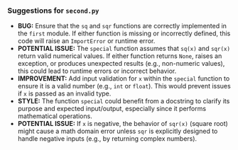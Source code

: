 ### Suggestions for `second.py`

- **BUG:** Ensure that the `sq` and `sqr` functions are correctly implemented in the `first` module. If either function is missing or incorrectly defined, this code will raise an `ImportError` or runtime error.
- **POTENTIAL ISSUE:** The `special` function assumes that `sq(x)` and `sqr(x)` return valid numerical values. If either function returns `None`, raises an exception, or produces unexpected results (e.g., non-numeric values), this could lead to runtime errors or incorrect behavior.
- **IMPROVEMENT:** Add input validation for `x` within the `special` function to ensure it is a valid number (e.g., `int` or `float`). This would prevent issues if `x` is passed as an invalid type.
- **STYLE:** The function `special` could benefit from a docstring to clarify its purpose and expected input/output, especially since it performs mathematical operations.
- **POTENTIAL ISSUE:** If `x` is negative, the behavior of `sqr(x)` (square root) might cause a math domain error unless `sqr` is explicitly designed to handle negative inputs (e.g., by returning complex numbers).


